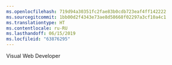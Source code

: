 ```yaml
---
ms.openlocfilehash: 719d94a30351fc2fae83b0cdb723eaf4ff142222
ms.sourcegitcommit: 1bb00d2f4343e73ae8d58668f02297a3cf10a4c1
ms.translationtype: HT
ms.contentlocale: ru-RU
ms.lasthandoff: 06/15/2019
ms.locfileid: "63876295"
---
```

Visual Web Developer
